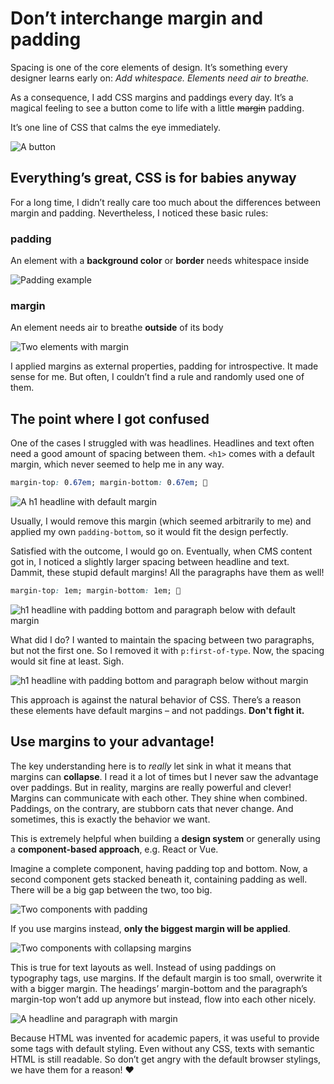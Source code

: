 # Don’t interchange margin and padding

Spacing is one of the core elements of design. It’s something every designer learns early on: _Add whitespace. Elements need air to breathe._

As a consequence, I add CSS margins and paddings every day. It’s a magical feeling to see a button come to life with a little ~~margin~~  padding.

It’s one line of CSS that calms the eye immediately. 

![A button](https://dev-to-uploads.s3.amazonaws.com/i/i6f0xz4exa7ute33608p.jpg)

## Everything’s great, CSS is for babies anyway

For a long time, I didn’t really care too much about the differences between margin and padding. Nevertheless, I noticed these basic rules:

### padding

An element with a **background color** or **border** needs whitespace inside
	
 ![Padding example](https://dev-to-uploads.s3.amazonaws.com/i/i2t7sp5wia2iwzxvgqgy.jpg)

### margin

An element  needs air to breathe **outside** of its body
	
![Two elements with margin](https://dev-to-uploads.s3.amazonaws.com/i/j2a8dc0p8nsh881oqi0p.jpg)

I applied margins as external properties, padding for introspective. It made sense for me. But often, I couldn’t find a rule and randomly used one of them.

##  The point where I got confused

One of the cases I struggled with was headlines. Headlines and text often need a good amount of spacing between them.  `<h1>` comes with a default margin, which never seemed to help me in any way. 

```css
margin-top: 0.67em; margin-bottom: 0.67em; 🤔
```

![A h1 headline with default margin](https://dev-to-uploads.s3.amazonaws.com/i/p8jr8v7jize7fv774gaw.jpg)

Usually, I would remove this margin (which seemed arbitrarily to me) and applied my own `padding-bottom`, so it would fit the design perfectly. 

Satisfied with the outcome, I would go on. Eventually, when CMS content got in, I noticed a slightly larger spacing between headline and text. Dammit, these stupid default margins! All the paragraphs have them as well!

```css
margin-top: 1em; margin-bottom: 1em; 🤨
```

![h1 headline with padding bottom and paragraph below with default margin](https://dev-to-uploads.s3.amazonaws.com/i/vo5q0tnn8ux7jqypf76l.jpg)

What did I do? 
I wanted to maintain the spacing between two paragraphs, but not the first one. So I removed it with `p:first-of-type`. Now, the spacing would sit fine at least. Sigh.

![h1 headline with padding bottom and paragraph below without margin](https://dev-to-uploads.s3.amazonaws.com/i/o9suanzetzp13kwxvxwf.jpg)

This approach is against the natural behavior of CSS. There’s a reason these elements have default margins – and not paddings. **Don't fight it.**

## Use margins to your advantage!

The key understanding here is to _really_ let sink in what it means that margins can **collapse**. I read it a lot of times but I never saw the advantage over paddings. But in reality, margins are really powerful and clever! Margins can communicate with each other. They shine when combined. Paddings, on the contrary, are stubborn cats that never change. And sometimes, this is exactly the behavior we want.

This is extremely helpful when building a **design system** or generally using a **component-based approach**, e.g. React or Vue. 

Imagine a complete component, having padding top and bottom. Now, a second component gets stacked beneath it, containing padding as well. There will be a big gap between the two, too big.

![Two components with padding](https://dev-to-uploads.s3.amazonaws.com/i/0mnzhirofjblq97zs3q7.jpg)

If you use margins instead, **only the biggest margin will be applied**. 

![Two components with collapsing margins](https://dev-to-uploads.s3.amazonaws.com/i/d9wadpwfoqr37jlgprjw.jpg)

This is true for text layouts as well. Instead of using paddings on typography tags, use margins. If the default margin is too small, overwrite it with a bigger margin. The headings’ margin-bottom and the paragraph’s margin-top won’t add up anymore but instead, flow into each other nicely.

![A headline and paragraph with margin](https://dev-to-uploads.s3.amazonaws.com/i/9zeui4p1qbtxya3mc2s5.jpg)

Because HTML was invented for academic papers, it was useful to provide some tags with default styling. Even without any CSS, texts with semantic HTML is still readable. So don’t get angry with the default browser stylings, we have them for a reason! ♥️ 
